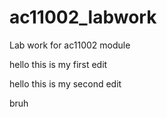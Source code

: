 # ac11002_labwork
Lab work for ac11002 module

hello this is my first edit

hello this is my second edit

bruh
